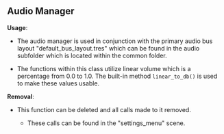 ## Audio Manager

**Usage**:

- The audio manager is used in conjunction with the primary audio bus layout
  "default_bus_layout.tres" which can be found in the audio subfolder which is
  located within the common folder.

- The functions within this class utilize linear volume which is a percentage
  from 0.0 to 1.0. The built-in method `linear_to_db()` is used to make these
  values usable.


**Removal**:

- This function can be deleted and all calls made to it removed.

  - These calls can be found in the "settings_menu" scene.
